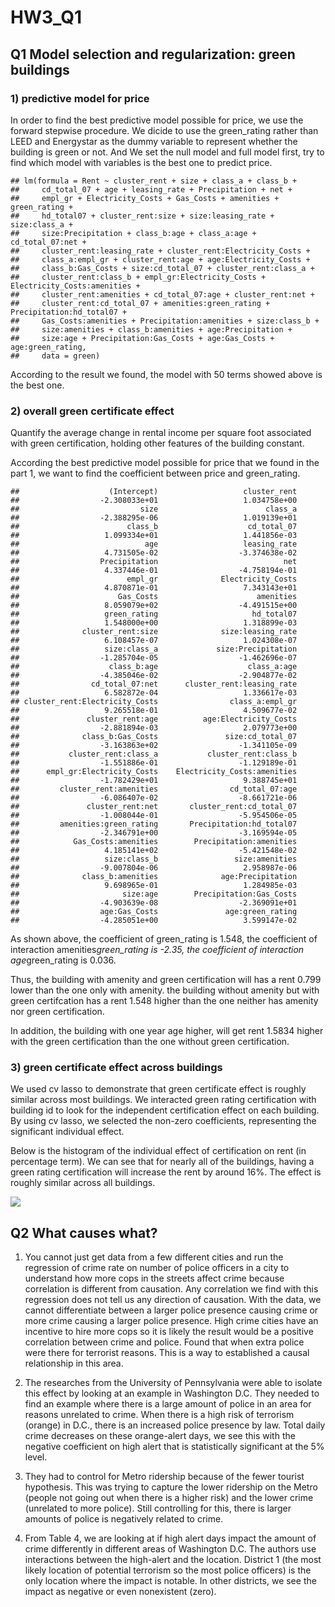 HW3\_Q1
================

Q1 Model selection and regularization: green buildings
------------------------------------------------------

### 1) predictive model for price

In order to find the best predictive model possible for price, we use the forward stepwise procedure. We dicide to use the green\_rating rather than LEED and Energystar as the dummy variable to represent whether the building is green or not. And We set the null model and full model first, try to find which model with variables is the best one to predict price.

    ## lm(formula = Rent ~ cluster_rent + size + class_a + class_b + 
    ##     cd_total_07 + age + leasing_rate + Precipitation + net + 
    ##     empl_gr + Electricity_Costs + Gas_Costs + amenities + green_rating + 
    ##     hd_total07 + cluster_rent:size + size:leasing_rate + size:class_a + 
    ##     size:Precipitation + class_b:age + class_a:age + cd_total_07:net + 
    ##     cluster_rent:leasing_rate + cluster_rent:Electricity_Costs + 
    ##     class_a:empl_gr + cluster_rent:age + age:Electricity_Costs + 
    ##     class_b:Gas_Costs + size:cd_total_07 + cluster_rent:class_a + 
    ##     cluster_rent:class_b + empl_gr:Electricity_Costs + Electricity_Costs:amenities + 
    ##     cluster_rent:amenities + cd_total_07:age + cluster_rent:net + 
    ##     cluster_rent:cd_total_07 + amenities:green_rating + Precipitation:hd_total07 + 
    ##     Gas_Costs:amenities + Precipitation:amenities + size:class_b + 
    ##     size:amenities + class_b:amenities + age:Precipitation + 
    ##     size:age + Precipitation:Gas_Costs + age:Gas_Costs + age:green_rating, 
    ##     data = green)

According to the result we found, the model with 50 terms showed above is the best one.

### 2) overall green certificate effect

Quantify the average change in rental income per square foot associated with green certification, holding other features of the building constant.

According the best predictive model possible for price that we found in the part 1, we want to find the coefficient between price and green\_rating.

    ##                    (Intercept)                   cluster_rent 
    ##                  -2.308033e+01                   1.034758e+00 
    ##                           size                        class_a 
    ##                  -2.388295e-06                   1.019139e+01 
    ##                        class_b                    cd_total_07 
    ##                   1.099334e+01                   1.441856e-03 
    ##                            age                   leasing_rate 
    ##                   4.731505e-02                  -3.374638e-02 
    ##                  Precipitation                            net 
    ##                   4.337446e-01                  -4.758194e-01 
    ##                        empl_gr              Electricity_Costs 
    ##                   4.870871e-01                   7.343143e+01 
    ##                      Gas_Costs                      amenities 
    ##                   8.059079e+02                  -4.491515e+00 
    ##                   green_rating                     hd_total07 
    ##                   1.548000e+00                   1.318899e-03 
    ##              cluster_rent:size              size:leasing_rate 
    ##                   6.108457e-07                   1.024308e-07 
    ##                   size:class_a             size:Precipitation 
    ##                  -1.285704e-05                  -1.462696e-07 
    ##                    class_b:age                    class_a:age 
    ##                  -4.385046e-02                  -2.904877e-02 
    ##                cd_total_07:net      cluster_rent:leasing_rate 
    ##                   6.582872e-04                   1.336617e-03 
    ## cluster_rent:Electricity_Costs                class_a:empl_gr 
    ##                   9.265518e-01                   4.509677e-02 
    ##               cluster_rent:age          age:Electricity_Costs 
    ##                  -2.881894e-03                   2.079773e+00 
    ##              class_b:Gas_Costs               size:cd_total_07 
    ##                  -3.163863e+02                  -1.341105e-09 
    ##           cluster_rent:class_a           cluster_rent:class_b 
    ##                  -1.551886e-01                  -1.129189e-01 
    ##      empl_gr:Electricity_Costs    Electricity_Costs:amenities 
    ##                  -1.782429e+01                   9.388745e+01 
    ##         cluster_rent:amenities                cd_total_07:age 
    ##                  -6.086407e-02                  -8.661721e-06 
    ##               cluster_rent:net       cluster_rent:cd_total_07 
    ##                  -1.008044e-01                  -5.954506e-05 
    ##         amenities:green_rating       Precipitation:hd_total07 
    ##                  -2.346791e+00                  -3.169594e-05 
    ##            Gas_Costs:amenities        Precipitation:amenities 
    ##                   4.185141e+02                  -5.421548e-02 
    ##                   size:class_b                 size:amenities 
    ##                  -9.007804e-06                   2.958987e-06 
    ##              class_b:amenities              age:Precipitation 
    ##                   9.698965e-01                   1.284985e-03 
    ##                       size:age        Precipitation:Gas_Costs 
    ##                  -4.903639e-08                  -2.369091e+01 
    ##                  age:Gas_Costs               age:green_rating 
    ##                  -4.285051e+00                   3.599147e-02

As shown above, the coefficient of green\_rating is 1.548, the coefficient of interaction amenities*green\_rating is -2.35, the coefficient of interaction age*green\_rating is 0.036.

Thus, the building with amenity and green certification will has a rent 0.799 lower than the one only with amenity. the building without amenity but with green certifcation has a rent 1.548 higher than the one neither has amenity nor green certification.

In addition, the building with one year age higher, will get rent 1.5834 higher with the green certification than the one without green certification.

### 3) green certificate effect across buildings

We used cv lasso to demonstrate that green certificate effect is roughly similar across most buildings. We interacted green rating certification with building id to look for the independent certification effect on each building. By using cv lasso, we selected the non-zero coefficients, representing the significant individual effect.

Below is the histogram of the individual effect of certification on rent (in percentage term). We can see that for nearly all of the buildings, having a green rating certification will increase the rent by around 16%. The effect is roughly similar across all buildings.

![](Exercise-3/Rplot03.png)

Q2 What causes what?
--------------------

1.  You cannot just get data from a few different cities and run the regression of crime rate on number of police officers in a city to understand how more cops in the streets affect crime because correlation is different from causation. Any correlation we find with this regression does not tell us any direction of causation. With the data, we cannot differentiate between a larger police presence causing crime or more crime causing a larger police presence. High crime cities have an incentive to hire more cops so it is likely the result would be a positive correlation between crime and police. Found that when extra police were there for terrorist reasons. This is a way to established a causal relationship in this area.

2.  The researches from the University of Pennsylvania were able to isolate this effect by looking at an example in Washington D.C. They needed to find an example where there is a large amount of police in an area for reasons unrelated to crime. When there is a high risk of terrorism (orange) in D.C., there is an increased police presence by law. Total daily crime decreases on these orange-alert days, we see this with the negative coefficient on high alert that is statistically significant at the 5% level.

3.  They had to control for Metro ridership because of the fewer tourist hypothesis. This was trying to capture the lower ridership on the Metro (people not going out when there is a higher risk) and the lower crime (unrelated to more police). Still controlling for this, there is larger amounts of police is negatively related to crime.

4.  From Table 4, we are looking at if high alert days impact the amount of crime differently in different areas of Washington D.C. The authors use interactions between the high-alert and the location. District 1 (the most likely location of potential terrorism so the most police officers) is the only location where the impact is notable. In other districts, we see the impact as negative or even nonexistent (zero).
